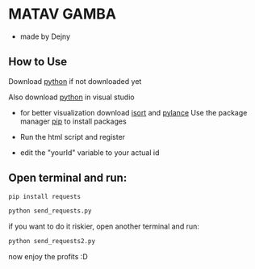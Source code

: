 # MATAV GAMBA
 - made by Dejny
## How to Use

Download [python](https://www.python.org/downloads/) if not downloaded yet

Also download [python](https://marketplace.visualstudio.com/items?itemName=ms-python.python) in visual studio
- for better visualization download [isort](https://marketplace.visualstudio.com/items?itemName=ms-python.isort) and [pylance](https://marketplace.visualstudio.com/items?itemName=ms-python.vscode-pylance)
Use the package manager [pip](https://pip.pypa.io/en/stable/) to install packages


- Run the html script and register
- edit the "yourId" variable to your actual id
## Open terminal and run:
```bash
pip install requests
```
```bash
python send_requests.py
```
if you want to do it riskier, open another terminal and run:
```bash
python send_requests2.py
```
now enjoy the profits :D
